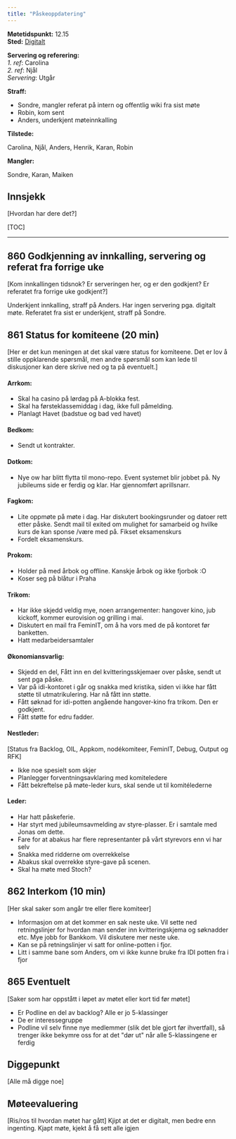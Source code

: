 ```yaml
---
title: "Påskeoppdatering"
---
```


**Møtetidspunkt:** 12.15  
**Sted:** [Digitalt](https://meet.google.com/xky-nucu-kwt)

**Servering og referering:**  
*1. ref*: Carolina  
*2. ref*: Njål  
*Servering*:  Utgår  


**Straff:**  

- Sondre, mangler referat på intern og offentlig wiki fra sist møte
- Robin, kom sent
- Anders, underkjent møteinnkalling

**Tilstede:** 

Carolina, Njål, Anders, Henrik, Karan, Robin

**Mangler:** 

Sondre, Karan, Maiken

## Innsjekk
[Hvordan har dere det?]

[TOC]

- - -

## 860 Godkjenning av innkalling, servering og referat fra forrige uke
[Kom innkallingen tidsnok? Er serveringen her, og er den godkjent? Er referatet fra forrige uke godkjent?]  

Underkjent innkalling, straff på Anders. Har ingen servering pga. digitalt møte.
Referatet fra sist er underkjent, straff på Sondre.

## 861 Status for komiteene (20 min)
[Her er det kun meningen at det skal være status for komiteene. Det er lov å stille oppklarende spørsmål, men andre spørsmål som kan lede til diskusjoner kan dere skrive ned og ta på eventuelt.]

#### Arrkom:
- Skal ha casino på lørdag på A-blokka fest.
- Skal ha førsteklassemiddag i dag, ikke full påmelding.
- Planlagt Havet (badstue og bad ved havet)

#### Bedkom:  
- Sendt ut kontrakter.

#### Dotkom:
- Nye ow har blitt flytta til mono-repo. Event systemet blir jobbet på. Ny jubileums side er ferdig og klar. Har gjennomført aprillsnarr.

#### Fagkom:  
 - Lite oppmøte på møte i dag. Har diskutert bookingsrunder og datoer rett etter påske. Sendt mail til exited om mulighet for samarbeid og hvilke kurs de kan sponse /være med på. Fikset eksamenskurs
- Fordelt eksamenskurs.
#### Prokom:  
- Holder på med årbok og offline. Kanskje årbok og ikke fjorbok :O 
- Koser seg på blåtur i Praha
#### Trikom:  
- Har ikke skjedd veldig mye, noen arrangementer: hangover kino, jub kickoff, kommer eurovision og grilling i mai. 
- Diskutert en mail fra FeminIT, om å ha vors med de på kontoret før banketten. 
- Hatt medarbeidersamtaler

#### Økonomiansvarlig:
- Skjedd en del, Fått inn en del kvitteringsskjemaer over påske, sendt ut sent pga påske.
- Var på idi-kontoret i går og  snakka med kristika, siden vi ikke har fått støtte til utmatrikulering. Har nå fått inn støtte.
- Fått søknad for idi-potten angående hangover-kino fra trikom. Den er godkjent.
- Fått støtte for edru fadder.

#### Nestleder: 
[Status fra Backlog, OIL, Appkom, nodékomiteer, FeminIT, Debug, Output og RFK]
- Ikke noe spesielt som skjer
- Planlegger forventningsavklaring med komiteledere
- Fått bekreftelse på møte-leder kurs, skal sende ut til komitélederne
#### Leder:
- Har hatt påskeferie.
- Har styrt med jubileumsavmelding av styre-plasser. Er i samtale med Jonas om dette.
- Fare for at abakus har flere representanter på vårt styrevors enn vi har selv
- Snakka med ridderne om overrekkelse
- Abakus skal overrekke styre-gave på scenen.
- Skal ha møte med Stoch?

## 862 Interkom (10 min) 
[Her skal saker som angår tre eller flere komiteer]  
- Informasjon om at det kommer en sak neste uke. Vil sette ned retningslinjer for hvordan man sender inn kvitteringskjema og søknadder etc. Mye jobb for Bankkom. Vil diskutere mer neste uke.
- Kan se på retningslinjer vi satt for online-potten i fjor.
- Litt i samme bane som Anders, om vi ikke kunne bruke fra IDI potten fra i fjor

## 865 Eventuelt
[Saker som har oppstått i løpet av møtet eller kort tid før møtet]
- Er Podline en del av backlog? Alle er jo 5-klassinger
- De er interessegruppe
- Podline vil selv finne nye medlemmer (slik det ble gjort før ihvertfall), så trenger ikke bekymre oss for at det "dør ut" når alle 5-klassingene er ferdig

## Diggepunkt
[Alle må digge noe]

## Møteevaluering
[Ris/ros til hvordan møtet har gått]
Kjipt at det er digitalt, men bedre enn ingenting. Kjapt møte, kjekt å få sett alle igjen